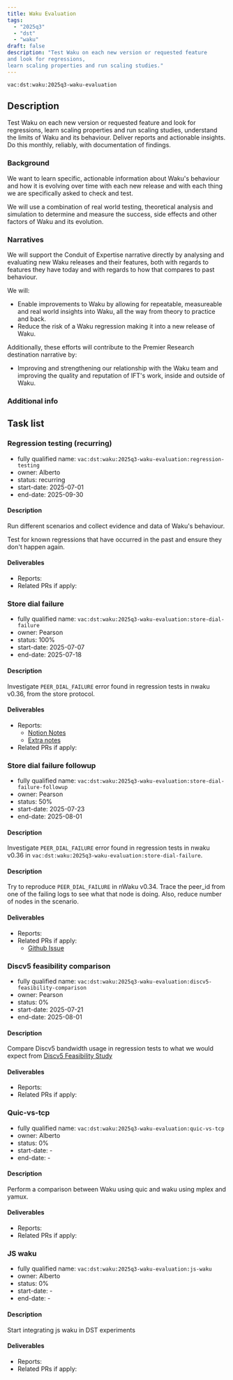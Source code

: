 ```yaml
---
title: Waku Evaluation
tags:
  - "2025q3"
  - "dst"
  - "waku"
draft: false
description: "Test Waku on each new version or requested feature
and look for regressions,
learn scaling properties and run scaling studies."
---
```


`vac:dst:waku:2025q3-waku-evaluation`

## Description
Test Waku on each new version or requested feature
and look for regressions,
learn scaling properties and run scaling studies,
understand the limits of Waku and its behaviour.
Deliver reports and actionable insights.
Do this monthly, reliably, with documentation of findings.

### Background

We want to learn specific, actionable information
about Waku's behaviour
and how it is evolving over time
with each new release
and with each thing we are specifically asked to check and test.

We will use a combination of real world testing,
theoretical analysis and simulation
to determine and measure the success,
side effects and other factors of Waku and its evolution.

### Narratives
We will support the Conduit of Expertise narrative directly
by analysing and evaluating new Waku releases and their features,
both with regards to features they have today
and with regards to how that compares to past behaviour.

We will:

* Enable improvements to Waku
  by allowing for repeatable, measureable
  and real world insights into Waku,
  all the way from theory to practice and back.
* Reduce the risk of a Waku regression
  making it into a new release of Waku.

Additionally, these efforts will contribute
to the Premier Research destination narrative by:

* Improving and strengthening our relationship with the Waku team
  and improving the quality and reputation of IFT's work, inside
  and outside of Waku.

### Additional info

## Task list

### Regression testing (recurring)

* fully qualified name: `vac:dst:waku:2025q3-waku-evaluation:regression-testing`
* owner: Alberto
* status: recurring
* start-date: 2025-07-01
* end-date: 2025-09-30

#### Description
Run different scenarios
and collect evidence and data
of Waku's behaviour.

Test for known regressions
that have occurred in the past
and ensure they don't happen again.

#### Deliverables
- Reports:
- Related PRs if apply:

### Store dial failure

* fully qualified name: `vac:dst:waku:2025q3-waku-evaluation:store-dial-failure`
* owner: Pearson
* status: 100%
* start-date: 2025-07-07
* end-date: 2025-07-18

#### Description

Investigate `PEER_DIAL_FAILURE` error found in regression tests in nwaku v0.36, from the store protocol.

#### Deliverables
- Reports:
  - [Notion Notes](https://www.notion.so/Experiments-for-nWaku-v36-0-21e8f96fb65c801e9ffcd25cf0d88370#22d8f96fb65c807a8fe1d7c7496107a2)
  - [Extra notes](https://www.notion.so/Experiments-for-nWaku-v36-0-21e8f96fb65c801e9ffcd25cf0d88370#2328f96fb65c8008bb66cd46fb37662d)
- Related PRs if apply:

### Store dial failure followup

* fully qualified name: `vac:dst:waku:2025q3-waku-evaluation:store-dial-failure-followup`
* owner: Pearson
* status: 50%
* start-date: 2025-07-23
* end-date: 2025-08-01

#### Description

Investigate `PEER_DIAL_FAILURE` error found in regression tests in nwaku v0.36 in `vac:dst:waku:2025q3-waku-evaluation:store-dial-failure`.

#### Description

Try to reproduce `PEER_DIAL_FAILURE` in nWaku v0.34. Trace the peer_id from one of the failing logs 
to see what that node is doing. Also, reduce number of nodes in the scenario.

#### Deliverables
- Reports:
- Related PRs if apply:
  - [Github Issue](https://github.com/waku-org/nwaku/issues/3524)


### Discv5 feasibility comparison

* fully qualified name: `vac:dst:waku:2025q3-waku-evaluation:discv5-feasibility-comparison`
* owner: Pearson
* status: 0%
* start-date: 2025-07-21
* end-date: 2025-08-01

#### Description

Compare Discv5 bandwidth usage in regression tests to what we would expect from [Discv5 Feasibility Study](https://discuss.status.app/t/discv5-feasibility-study/1632)

#### Deliverables
- Reports:
- Related PRs if apply:

### Quic-vs-tcp

* fully qualified name: `vac:dst:waku:2025q3-waku-evaluation:quic-vs-tcp`
* owner: Alberto
* status: 0%
* start-date: -
* end-date: -

#### Description

Perform a comparison between Waku using quic and waku using mplex and yamux.

#### Deliverables
- Reports:
- Related PRs if apply:

### JS waku

* fully qualified name: `vac:dst:waku:2025q3-waku-evaluation:js-waku`
* owner: Alberto
* status: 0%
* start-date: -
* end-date: -

#### Description

Start integrating js waku in DST experiments

#### Deliverables
- Reports:
- Related PRs if apply: